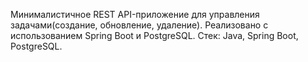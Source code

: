 Минималистичное REST API-приложение для управления задачами(создание, обновление, удаление). Реализовано с использованием Spring Boot и PostgreSQL.
Стек: Java, Spring Boot, PostgreSQL.
